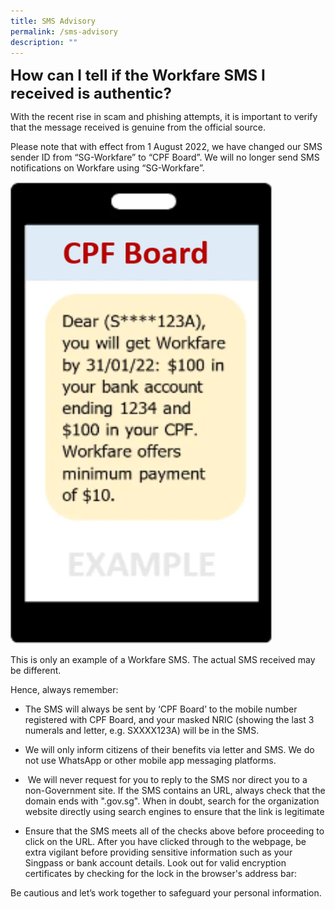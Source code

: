 ```yaml
---
title: SMS Advisory
permalink: /sms-advisory
description: ""
---
```

<font size="+2"><b>How can I tell if the Workfare SMS I received is authentic?</b></font>

  

With the recent rise in scam and phishing attempts, it is important to verify that the message received is genuine from the official source.&nbsp;

  

Please note that with effect from 1 August 2022, we have changed our SMS sender ID from “SG-Workfare” to “CPF Board”. We will no longer send SMS notifications on Workfare using “SG-Workfare”.&nbsp;

  
  
  
  
 <img>![](/images/SMS%20Advisory/SMS%20Advisory.png)
  
  
  
  
  

This is only an example of a Workfare SMS. The actual SMS received may be different.

  

Hence, always remember:

*   The SMS will always be sent by&nbsp;‘CPF Board’ to the mobile number registered with CPF Board, and your masked NRIC (showing the last 3 numerals and letter, e.g. SXXXX123A) will be in the SMS.
    
*   We will only inform citizens of their benefits via letter and SMS. We do not use WhatsApp or other mobile app messaging platforms.
    
*   &nbsp;We will never&nbsp;request for you to reply to the SMS nor direct you to a non-Government site. If the SMS contains an URL, always check that the domain ends with ".gov.sg". When in doubt, search for the organization website directly using search engines to ensure that the link is legitimate
    
*   Ensure that the SMS meets all of the checks above before proceeding to click on the URL. After you have clicked through to the webpage, be extra vigilant before providing sensitive information such as your Singpass or bank account details. Look out for valid encryption certificates by checking for the lock in the browser's address bar:
    

  
  
  
  

Be cautious and let’s work together to safeguard your personal information.

<style>
img {text-align: center;}  
subtext {text-align: center;}
</style>